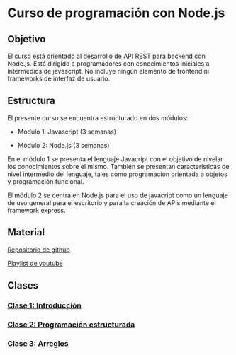 # Curso de programación con Node.js

## Objetivo

El curso está orientado al desarrollo de API REST para backend con Node.js. Está dirigido a programadores con conocimientos iniciales a intermedios de javascript. No incluye ningún elemento de frontend ni frameworks de interfaz de usuario. 

## Estructura

El presente curso se encuentra estructurado en dos módulos:

- Módulo 1: Javascript (3 semanas)

- Módulo 2: Node.js (3 semanas)

En el módulo 1 se presenta el lenguaje Javacript con el objetivo de nivelar los conocimientos sobre el mismo. También se presentan características de nivel intermedio del lenguaje, tales como programación orientada a objetos y programación funcional.

El módulo 2 se centra en Node.js para el uso de javacript como un lenguaje de uso general para el escritorio y para la creación de APIs mediante el framework express.

## Material

[Repositorio de github](https://github.com/diegojserrano/vates-node-2022)

[Playlist de youtube](https://www.youtube.com/playlist?list=PL4irC4YYLZzKy0OGab7og8vcgWcE5bywn)

## Clases

### [Clase 1: Introducción](/clase01/README.md)

### [Clase 2: Programación estructurada](/clase02/README.md)

### [Clase 3: Arreglos](/clase03/README.md)


